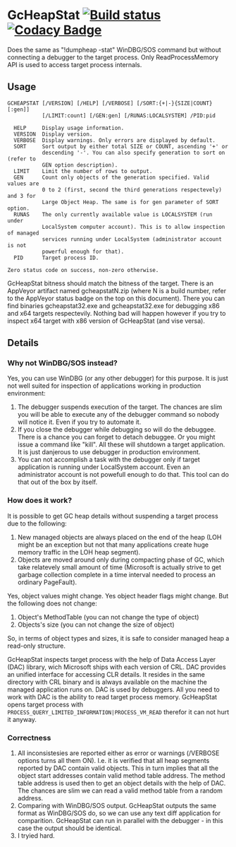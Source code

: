 # GcHeapStat [![Build status](https://ci.appveyor.com/api/projects/status/3pcm9r3rai06g891?svg=true)](https://ci.appveyor.com/project/alpinskiy/gcheapstat/build/artifacts) [![Codacy Badge](https://api.codacy.com/project/badge/Grade/3b99c9352dc7495383808c7824c0b420)](https://www.codacy.com/manual/malpinskiy/gcheapstat?utm_source=github.com&amp;utm_medium=referral&amp;utm_content=alpinskiy/gcheapstat&amp;utm_campaign=Badge_Grade)

Does the same as "!dumpheap -stat" WinDBG/SOS command but without connecting a debugger to the target process. Only ReadProcessMemory API is used to access target process internals. 
## Usage
```
GCHEAPSTAT [/VERSION] [/HELP] [/VERBOSE] [/SORT:{+|-}{SIZE|COUNT}[:gen]]
           [/LIMIT:count] [/GEN:gen] [/RUNAS:LOCALSYSTEM] /PID:pid

  HELP     Display usage information.
  VERSION  Display version.
  VERBOSE  Display warnings. Only errors are displayed by default.
  SORT     Sort output by either total SIZE or COUNT, ascending '+' or
           descending '-'. You can also specify generation to sort on (refer to
           GEN option description).
  LIMIT    Limit the number of rows to output.
  GEN      Count only objects of the generation specified. Valid values are
           0 to 2 (first, second the third generations respectevely) and 3 for
           Large Object Heap. The same is for gen parameter of SORT option.
  RUNAS    The only currently available value is LOCALSYSTEM (run under
           LocalSystem computer account). This is to allow inspection of managed
           services running under LocalSystem (administrator account is not
           powerful enough for that).
  PID      Target process ID.

Zero status code on success, non-zero otherwise.
```
GcHeapStat bitness should match the bitness of the target. There is an AppVeyor artifact named gcheapstatN.zip (where N is a build number, refer to the AppVeyor status badge on the top on this document). There you can find binaries gcheapstat32.exe and gcheapstat32.exe for debugging x86 and x64 targets respectevily. Nothing bad will happen however if you try to inspect x64 target with x86 version of GcHeapStat (and vise versa). 
## Details
### Why not WinDBG/SOS instead?
Yes, you can use WinDBG (or any other debugger) for this purpose. It is just not well suited for inspection of applications working in production environment:
1. The debugger suspends execution of the target. The chances are slim you will be able to execute any of the debugger command so nobody will notice it. Even if you try to automate it.
1. If you close the debugger while debugging so will do the debuggee. There is a chance you can forget to detach debuggee. Or you might issue a command like "kill". All these will shutdown a target application. It is just danjerous to use debugger in production environment.
1. You can not accomplish a task with the debugger only if target application is running under LocalSystem account. Even an administrator account is not powefull enough to do that. This tool can do that out of the box by itself.
### How does it work?
It is possible to get GC heap details without suspending a target process due to the following:
1. New managed objects are always placed on the end of the heap (LOH might be an exception but not that many applications create huge memory traffic in the LOH heap segment).
1. Objects are moved around only during compacting phase of GC, which take relatevely small amount of time (Microsoft is actually strive to get garbage collection complete in a time interval needed to process an ordinary PageFault).

Yes, object values might change. Yes object header flags might change. But the following does not change:
1. Object's MethodTable (you can not change the type of object)
1. Objects's size (you can not change the size of object)

So, in terms of object types and sizes, it is safe to consider managed heap a read-only structure.

GcHeapStat inspects target process with the help of Data Access Layer (DAC) library, wich Microsoft ships with each version of CRL.
DAC provides an unified interface for accessing CLR details.
It resides in the same directory with CRL binary and is always available on the machine the managed application runs on.
DAC is used by debuggers. All you need to work with DAC is the ability to read target process memory. 
GcHeapStat opens target process with ```PROCESS_QUERY_LIMITED_INFORMATION|PROCESS_VM_READ``` therefor it can not hurt it anyway.
### Correctness
1. All inconsistesies are reported either as error or warnings (/VERBOSE options turns all them ON). I.e. it is verified that all heap segments reported by DAC contain valid objects. This in turn implies that all the object start addresses contain valid method table address. The method table address is used then to get an object details with the help of DAC. The chances are slim we can read a valid method table from a random address.
1. Comparing with WinDBG/SOS output. GcHeapStat outputs the same format as WinDBG/SOS do, so we can use any text diff application for comparition. GcHeapStat can run in parallel with the debugger - in this case the output should be identical.
1. I tryied hard.
